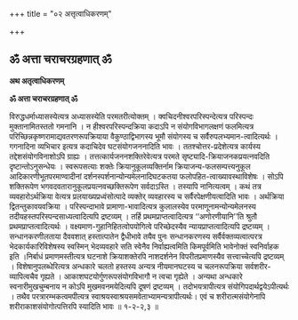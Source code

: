 +++
title = "०२ अत्तृत्वाधिकरणम्"

+++


## ॐ अत्ता चराचरग्रहणात् ॐ

**अथ अतृत्वाधिकरणम्**

**ॐ अत्ता चराचरग्रहणात् ॐ**

विरुद्धधर्माध्यासस्येत्यत्र अध्यासस्येति परमतरीत्योक्तम् । क्वचिदनीश्वरपरिस्पन्देत्यत्र परिस्पन्दः मुक्तानामितस्ततो गमनानि । न हीश्वरपरिस्पन्दक्रिया कदाऽपि न संयोगविभागलक्षणं फलमित्यत्र परिच्छिन्नकृष्णरामाद्यवतरणरूपक्रियाया वैकुण्ठाद्विभागस्य भूमौ संयोगस्य च सर्वैरुपलभ्यमान-त्वादित्यर्थः । गगनादिना व्यभिचार इत्यत्र कदाचिदेव घटसंयोगजननादिति भावः । ततश्चोत्तर-प्रदेशेत्यत्र कार्यस्य तद्देशसंयोगविनाशोऽपि ग्राह्यः । तत्तत्कार्यजननशक्तिरेवेत्यत्र परमते सृष्ट्यादि-क्रियाजनकप्रयत्नवदिति दृष्टान्तोऽनुसन्धेयः । स्वरूपसत्याः शक्तेः क्रियानुकूलव्यक्तिर्नाम क्रियाजन्य-फलसम्पत्त्यनुकूल आदिकारणीभूतपरमाण्वादीनां दर्शनस्पर्शनान्योन्यमेलनादिघटकतया फलोपहित-त्वाख्यावस्थाविशेषः । सोऽपि शक्तिरूपेण भगवदवतारानुकूलप्रयत्नवच्छक्तिरूपेण सर्वदाऽस्ति । तस्यापि नानित्यत्वम् । कथं तत्र व्यवहारोऽर्थक्रिया वेत्यत्र प्रलयाख्यप्रध्वंसोत्पादे व्यक्तेर् व्यवहारस्य च सर्वैरपेक्षणीयत्वादिति भावः । अर्थक्रिया द्वितन्तुकावयवक्रिया । परिस्पन्दाभावे प्रामाणा-भावादित्यत्र कुलालस्येव परमाणूनामन्योन्यमेलनस्य तदीयहस्तपरिस्पन्दसाध्यत्वादित्यपि द्रष्टव्यम् । तर्हि प्रथमप्राप्तत्वादित्यत्र ‘‘अणोरणीयानि’’ति श्रुतौ प्रथमप्राप्तत्वादित्यर्थः । वक्ष्यमाण-गुहानिहितत्वोपयोगित्वे परिच्छेदस्यैव न्यायप्राप्तत्वादित्यपि द्रष्टव्यम् । सन्धानकरणीलताया दैववशात् हस्तात्पातेन द्वैधीभावे तयैव पुनः सन्धानकरणस्य सर्वैर्वक्तव्यत्वात्परत्र भेदकार्यकारिविशेषस्य स्वस्मिन् भेदव्यवहारे सति स्वेनैव निर्वाह्यत्वमिति किमपूर्वमिति भावेनोक्तं स्वनिर्वाहक इति ।निर्बाधं प्रमाणमस्तीत्यत्र घटनाशे क्रियाशक्तेरपि नाशदर्शनेन विपरीतप्रमाणस्यैव सत्त्वाच्चेत्यपि द्रष्टव्यम् । विशेषानुपलब्धेरित्यत्र अन्धकारे चलतो हस्तस्य अन्यत्र नीयमानघटस्य च चलनरूपक्रिया सर्वशरीर-व्यापित्वचैव गृह्यते । आकाशघटयोर्गुणरूपसंयोगविभागौ न त्वचा गृह्येते । अन्यथा अन्धकारे स्वनारीमुखचुम्बनाय न कोऽपि मुखमवनमयेदित्यपि दूषणं द्रष्टव्यम् । तदोभयत्रापीत्यत्र संयोगिपदार्थद्वयेऽपीत्यर्थः । तथैव परत्रारम्भकत्वमपीत्यत्र स्वाश्रयस्वाश्रयसमवेताभ्यामन्यत्रापीत्यर्थः। एवं च शरीरात्मसंयोगेनापि शरीराकाशसंयोगोत्पत्तिरपि स्यादिति भावः ॥ १-२-२,३ ॥

